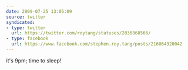 ```yaml
---
date: 2009-07-25 13:05:09
source: twitter
syndicated:
- type: twitter
  url: https://twitter.com/roytang/statuses/2836868566/
- type: facebook
  url: https://www.facebook.com/stephen.roy.tang/posts/216064320042
---
```


it's 9pm; time to sleep!